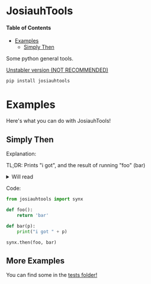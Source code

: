 # JosiauhTools
#### Table of Contents

- [Examples](#examples)
    - [Simply Then](#simply-then)

Some python general tools.

[Unstabler version (NOT RECOMMENDED)](https://github.com/josiauh/josiauhtools/tree/unstabler)
```
pip install josiauhtools
```

# Examples
Here's what you can do with JosiauhTools!

## Simply Then
Explanation:

TL;DR: Prints "i got", and the result of running "foo" (bar)

<details>
<summary>Will read</summary>
Runs a function called "foo", which will return "bar".
After that, it runs "bar", which will print "i got bar", where bar was retrieved from "foo".
</details>




Code: 
```py
from josiauhtools import synx

def foo():
    return 'bar'

def bar(p):
    print("i got " + p)

synx.then(foo, bar)
```

## More Examples
You can find some in the [tests folder!](tests)